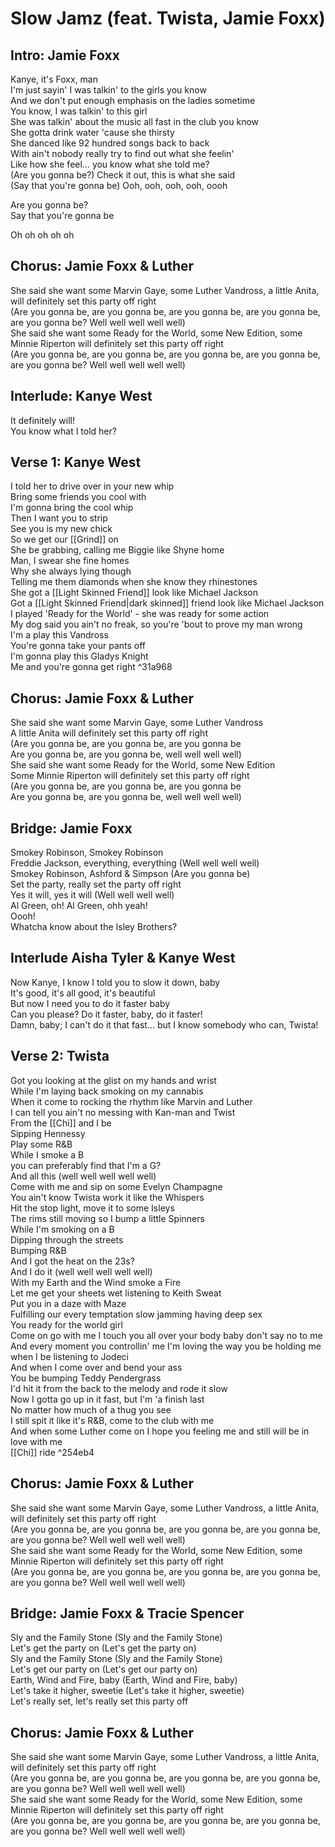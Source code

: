 # Slow Jamz (feat. Twista, Jamie Foxx)

## Intro: Jamie Foxx

Kanye, it's Foxx, man  
I'm just sayin' I was talkin' to the girls you know  
And we don't put enough emphasis on the ladies sometime  
You know, I was talkin' to this girl  
She was talkin' about the music all fast in the club you know  
She gotta drink water 'cause she thirsty  
She danced like 92 hundred songs back to back  
With ain't nobody really try to find out what she feelin'  
Like how she feel… you know what she told me?  
(Are you gonna be?) Check it out, this is what she said  
(Say that you're gonna be) Ooh, ooh, ooh, ooh, oooh  

Are you gonna be?  
Say that you're gonna be  

Oh oh oh oh oh  

## Chorus: Jamie Foxx & Luther

She said she want some Marvin Gaye, some Luther Vandross, a little Anita, will definitely set this party off right  
(Are you gonna be, are you gonna be, are you gonna be, are you gonna be, are you gonna be? Well well well well well)  
She said she want some Ready for the World, some New Edition, some Minnie Riperton will definitely set this party off right  
(Are you gonna be, are you gonna be, are you gonna be, are you gonna be, are you gonna be? Well well well well well)  

## Interlude: Kanye West

It definitely will!  
You know what I told her?  

## Verse 1: Kanye West

I told her to drive over in your new whip  
Bring some friends you cool with  
I'm gonna bring the cool whip  
Then I want you to strip  
See you is my new chick  
So we get our [[Grind]] on  
She be grabbing, calling me Biggie like Shyne home  
Man, I swear she fine homes  
Why she always lying though  
Telling me them diamonds when she know they rhinestones  
She got a [[Light Skinned Friend]] look like Michael Jackson  
Got a [[Light Skinned Friend|dark skinned]] friend look like Michael Jackson  
I played 'Ready for the World' - she was ready for some action  
My dog said you ain't no freak, so you're 'bout to prove my man wrong  
I'm a play this Vandross  
You're gonna take your pants off  
I'm gonna play this Gladys Knight  
Me and you're gonna get right ^31a968

## Chorus: Jamie Foxx & Luther

She said she want some Marvin Gaye, some Luther Vandross  
A little Anita will definitely set this party off right  
(Are you gonna be, are you gonna be, are you gonna be  
Are you gonna be, are you gonna be, well well well well)  
She said she want some Ready for the World, some New Edition  
Some Minnie Riperton will definitely set this party off right  
(Are you gonna be, are you gonna be, are you gonna be  
Are you gonna be, are you gonna be, well well well well)  

## Bridge: Jamie Foxx

Smokey Robinson, Smokey Robinson  
Freddie Jackson, everything, everything (Well well well well)  
Smokey Robinson, Ashford & Simpson (Are you gonna be)  
Set the party, really set the party off right  
Yes it will, yes it will (Well well well well)  
Al Green, oh! Al Green, ohh yeah!  
Oooh!  
Whatcha know about the Isley Brothers?  

## Interlude Aisha Tyler & Kanye West

Now Kanye, I know I told you to slow it down, baby  
It's good, it's all good, it's beautiful  
But now I need you to do it faster baby  
Can you please? Do it faster, baby, do it faster!  
Damn, baby; I can't do it that fast… but I know somebody who can, Twista!  

## Verse 2: Twista

Got you looking at the glist on my hands and wrist  
While I'm laying back smoking on my cannabis  
When it come to rocking the rhythm like Marvin and Luther  
I can tell you ain't no messing with Kan-man and Twist  
From the [[Chi]] and I be  
Sipping Hennessy  
Play some R&B  
While I smoke a B  
you can preferably find that I'm a G?  
And all this (well well well well well)  
Come with me and sip on some Evelyn Champagne  
You ain't know Twista work it like the Whispers  
Hit the stop light, move it to some Isleys  
The rims still moving so I bump a little Spinners  
While I'm smoking on a B  
Dipping through the streets  
Bumping R&B  
And I got the heat on the 23s?  
And I do it (well well well well well)  
With my Earth and the Wind smoke a Fire  
Let me get your sheets wet listening to Keith Sweat  
Put you in a daze with Maze  
Fulfilling our every temptation slow jamming having deep sex  
You ready for the world girl  
Come on go with me I touch you all over your body baby don't say no to me  
And every moment you controllin' me I'm loving the way you be holding me when I be listening to Jodeci  
And when I come over and bend your ass  
You be bumping Teddy Pendergrass  
I'd hit it from the back to the melody and rode it slow  
Now I gotta go up in it fast, but I'm 'a finish last  
No matter how much of a thug you see  
I still spit it like it's R&B, come to the club with me  
And when some Luther come on I hope you feeling me and still will be in love with me  
[[Chi]] ride ^254eb4

## Chorus: Jamie Foxx & Luther

She said she want some Marvin Gaye, some Luther Vandross, a little Anita, will definitely set this party off right  
(Are you gonna be, are you gonna be, are you gonna be, are you gonna be, are you gonna be? Well well well well well)  
She said she want some Ready for the World, some New Edition, some Minnie Riperton will definitely set this party off right  
(Are you gonna be, are you gonna be, are you gonna be, are you gonna be, are you gonna be? Well well well well well)  

## Bridge: Jamie Foxx & Tracie Spencer

Sly and the Family Stone (Sly and the Family Stone)  
Let's get the party on (Let's get the party on)  
Sly and the Family Stone (Sly and the Family Stone)  
Let's get our party on (Let's get our party on)  
Earth, Wind and Fire, baby (Earth, Wind and Fire, baby)  
Let's take it higher, sweetie (Let's take it higher, sweetie)  
Let's really set, let's really set this party off

## Chorus: Jamie Foxx & Luther

She said she want some Marvin Gaye, some Luther Vandross, a little Anita, will definitely set this party off right  
(Are you gonna be, are you gonna be, are you gonna be, are you gonna be, are you gonna be? Well well well well well)  
She said she want some Ready for the World, some New Edition, some Minnie Riperton will definitely set this party off right  
(Are you gonna be, are you gonna be, are you gonna be, are you gonna be, are you gonna be? Well well well well well)
